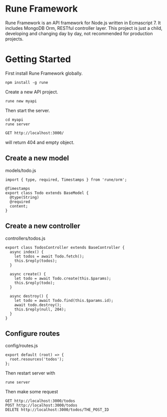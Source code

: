 Rune Framework
==============
Rune Framework is an API framework for Node.js written in Ecmascript 7. It includes MongoDB Orm, RESTful controller layer.
This project is just a child, developing and changing day by day, not recommended for production projects.

# Getting Started

First install Rune Framework globally.
```
npm install -g rune
```

Create a new API project.
```
rune new myapi
```

Then start the server.
```
cd myapi
rune server
```

```
GET http://localhost:3000/
```
will return 404 and empty object.

## Create a new model
models/todo.js
```
import { type, required, Timestamps } from 'rune/orm';

@Timestamps
export class Todo extends BaseModel {
  @type(String)
  @required
  content;
}
```

## Create a new controller
controllers/todos.js
```
export class TodosController extends BaseController {
  async index() {
    let todos = await Todo.fetch();
    this.$reply(todos);
  }

  async create() {
    let todo = await Todo.create(this.$params);
    this.$reply(todo);
  }

  async destroy() {
    let todo = await Todo.find(this.$params.id);
    await todo.destroy();
    this.$reply(null, 204);
  }
}
```

## Configure routes
config/routes.js
```
export default (root) => {
  root.resources('todos');
};
```

Then restart server with
```
rune server
```

Then make some request
```
GET http://localhost:3000/todos
POST http://localhost:3000/todos
DELETE http://localhost:3000/todos/THE_POST_ID
```
